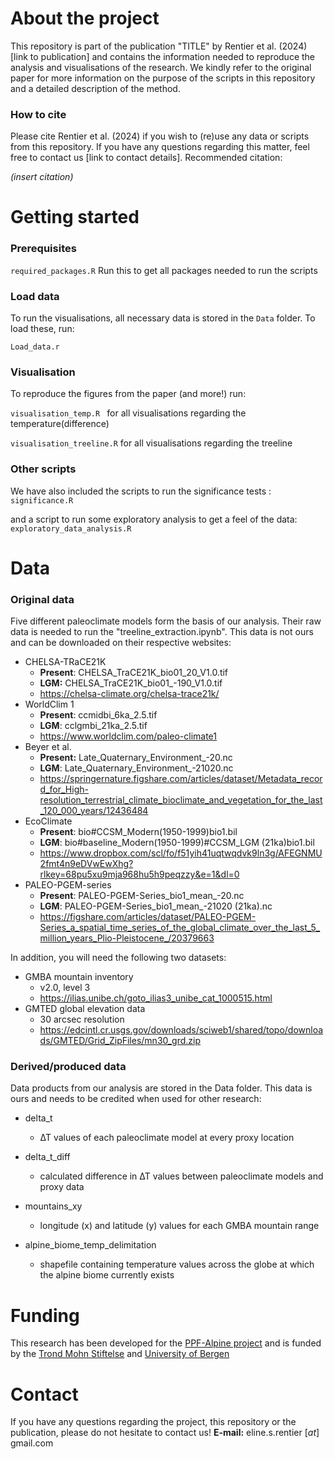 
# About the project

This repository is part of the publication "TITLE" by Rentier et al. (2024) [link to publication] and contains the information needed to reproduce the analysis and visualisations of the research.
We kindly refer to the original paper for more information on the purpose of the scripts in this repository and a detailed description of the method.

### How to cite
Please cite Rentier et al. (2024) if you wish to (re)use any data or scripts from this repository. If you have any questions regarding this matter, feel free to contact us [link to contact details].
Recommended citation:

_(insert citation)_

# Getting started
### Prerequisites

```required_packages.R```
	Run this to get all packages needed to run the scripts
### Load data
To run the visualisations, all necessary data is stored in the ```Data``` folder. To load these, run:

```Load_data.r ```

### Visualisation
To reproduce the figures from the paper (and more!) run: 

```visualisation_temp.R ```
	for all visualisations regarding the temperature(difference)
 
```visualisation_treeline.R```
	for all visualisations regarding the treeline

### Other scripts
We have also included the scripts to run the significance tests :
```significance.R```

and a script to run some exploratory analysis to get a feel of the data:
```exploratory_data_analysis.R```
	


# Data
### Original data
Five different paleoclimate models form the basis of our analysis. Their raw data is needed to run the "treeline_extraction.ipynb". This data is not ours and can be downloaded on their respective websites:

- CHELSA-TRaCE21K
	- **Present**: CHELSA_TraCE21K_bio01_20_V1.0.tif
	- **LGM:** CHELSA_TraCE21K_bio01_-190_V1.0.tif
	- https://chelsa-climate.org/chelsa-trace21k/
- WorldClim 1
	- **Present**: ccmidbi_6ka_2.5.tif
	- **LGM**: cclgmbi_21ka_2.5.tif
	- https://www.worldclim.com/paleo-climate1
- Beyer et al.
	- **Present:** Late_Quaternary_Environment_-20.nc
	- **LGM**: Late_Quaternary_Environment_-21020.nc
	- https://springernature.figshare.com/articles/dataset/Metadata_record_for_High-resolution_terrestrial_climate_bioclimate_and_vegetation_for_the_last_120_000_years/12436484
- EcoClimate
	- **Present**: bio#CCSM_Modern(1950-1999)bio1.bil
	- **LGM**: bio#baseline_Modern(1950-1999)#CCSM_LGM (21ka)bio1.bil
	- https://www.dropbox.com/scl/fo/f51yih41uqtwqdvk9ln3g/AFEGNMU2fmt4n9eDVwEwXhg?rlkey=68pu5xu9mja968hu5h9peqzzy&e=1&dl=0
- PALEO-PGEM-series
	- **Present**: PALEO-PGEM-Series_bio1_mean_-20.nc
	- **LGM**: PALEO-PGEM-Series_bio1_mean_-21020 (21ka).nc
	- https://figshare.com/articles/dataset/PALEO-PGEM-Series_a_spatial_time_series_of_the_global_climate_over_the_last_5_million_years_Plio-Pleistocene_/20379663

In addition, you will need the following two datasets:
- GMBA mountain inventory 
	- v2.0, level 3
	- https://ilias.unibe.ch/goto_ilias3_unibe_cat_1000515.html
- GMTED global elevation data
	- 30 arcsec resolution
	- https://edcintl.cr.usgs.gov/downloads/sciweb1/shared/topo/downloads/GMTED/Grid_ZipFiles/mn30_grd.zip

### Derived/produced data
Data products from our analysis are stored in the Data folder. This data is ours and needs to be credited when used for other research:

- delta_t
  	- ∆T values of each paleoclimate model at every proxy location
  
- delta_t_diff
  	- calculated difference in ∆T values between paleoclimate models and proxy data
  
- mountains_xy
  	- longitude (x) and latitude (y) values for each GMBA mountain range
  
- alpine_biome_temp_delimitation
  	- shapefile containing temperature values across the globe at which the alpine biome currently exists
 
# Funding
This research has been developed for the [PPF-Alpine project](https://mountainsinmotion.w.uib.no/) and is funded by the [Trond Mohn Stiftelse](https://mohnfoundation.no/prosjekt/suzette-flantua/) and [University of Bergen](https://www.uib.no/en/bio)

# Contact
If you have any questions regarding the project, this repository or the publication, please do not hesitate to contact us! 
**E-mail:** eline.s.rentier [_at_] gmail.com


